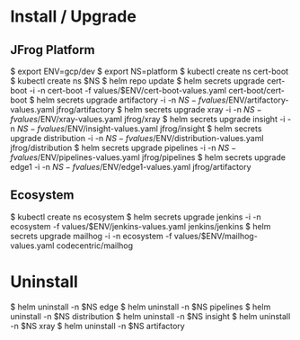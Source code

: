 # Install / Upgrade

## JFrog Platform
$ export ENV=gcp/dev
$ export NS=platform
$ kubectl create ns cert-boot
$ kubectl create ns $NS
$ helm repo update
$ helm secrets upgrade cert-boot -i -n cert-boot -f values/$ENV/cert-boot-values.yaml cert-boot/cert-boot
$ helm secrets upgrade artifactory -i -n $NS -f values/$ENV/artifactory-values.yaml jfrog/artifactory
$ helm secrets upgrade xray -i -n $NS -f values/$ENV/xray-values.yaml jfrog/xray
$ helm secrets upgrade insight -i -n $NS -f values/$ENV/insight-values.yaml jfrog/insight
$ helm secrets upgrade distribution -i -n $NS -f values/$ENV/distribution-values.yaml jfrog/distribution
$ helm secrets upgrade pipelines -i -n $NS -f values/$ENV/pipelines-values.yaml jfrog/pipelines
$ helm secrets upgrade edge1 -i -n $NS -f values/$ENV/edge1-values.yaml jfrog/artifactory

## Ecosystem
$ kubectl create ns ecosystem
$ helm secrets upgrade jenkins -i -n ecosystem -f values/$ENV/jenkins-values.yaml jenkins/jenkins
$ helm secrets upgrade mailhog -i -n ecosystem -f values/$ENV/mailhog-values.yaml codecentric/mailhog

# Uninstall
$ helm uninstall -n $NS edge
$ helm uninstall -n $NS pipelines
$ helm uninstall -n $NS distribution
$ helm uninstall -n $NS insight
$ helm uninstall -n $NS xray
$ helm uninstall -n $NS artifactory
